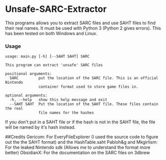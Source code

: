# Unsafe-SARC-Extractor
This programs allows you to extract SARC files and use SAHT files to find their real names. It must be used with Python 3 (Python 2 gives errors). This has been tested on both Windows and Linux.

### Usage

```
usage: main.py [-h] [--SAHT SAHT] SARC

This program can extract 'unsafe' SARC files

positional arguments:
  SARC         put the location of the SARC file. This is an official Nintendo
               container format used to store game files in.

optional arguments:
  -h, --help   show this help message and exit
  --SAHT SAHT  Put the location of the SAHT file. These files contain the real
               file names for the hashes
```
If you don't put in a SAHT file or if the hash is not in the SAHT file, the file will be named by it's hash instead.

##Credits
Gericom: For EveryFileExplorer (I used the source code to figure out the the SAHT format) and the HashTable.saht
Pabloh&g and Mkgirlism: For the leaked Nintendo sdk (Allows me to understand the format more better)
ObsidianX: For the documentation on the SARC files on 3dbrew

